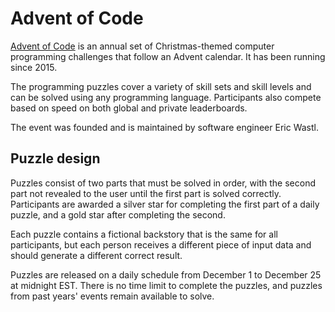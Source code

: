 # Advent of Code

[Advent of Code](https://adventofcode.com/) is an annual set of Christmas-themed computer programming challenges that follow an Advent calendar. It has been running since 2015.

The programming puzzles cover a variety of skill sets and skill levels and can be solved using any programming language. Participants also compete based on speed on both global and private leaderboards.

The event was founded and is maintained by software engineer Eric Wastl.

## Puzzle design

Puzzles consist of two parts that must be solved in order, with the second part not revealed to the user until the first part is solved correctly. Participants are awarded a silver star for completing the first part of a daily puzzle, and a gold star after completing the second.

Each puzzle contains a fictional backstory that is the same for all participants, but each person receives a different piece of input data and should generate a different correct result.

Puzzles are released on a daily schedule from December 1 to December 25 at midnight EST. There is no time limit to complete the puzzles, and puzzles from past years' events remain available to solve.
